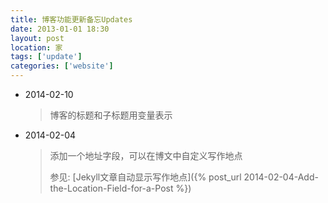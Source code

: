 ```yaml
---
title: 博客功能更新备忘Updates
date: 2013-01-01 18:30
layout: post
location: 家
tags: ['update']
categories: ['website']
---
```

- 2014-02-10
	>博客的标题和子标题用变量表示
	
- 2014-02-04	
	>添加一个地址字段，可以在博文中自定义写作地点
	>
	>参见: [Jekyll文章自动显示写作地点]({% post_url 2014-02-04-Add-the-Location-Field-for-a-Post %})
